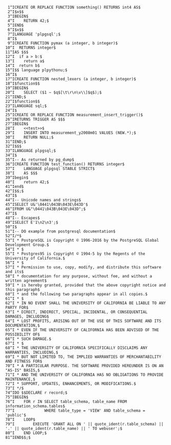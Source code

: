      1^ICREATE OR REPLACE FUNCTION something() RETURNS int4 AS$
     2^I$x$$
     3^IBEGIN$
     4^I    RETURN 42;$
     5^IEND$
     6^I$x$$
     7^ILANGUAGE 'plpgsql';$
     8^I$
     9^ICREATE FUNCTION pymax (a integer, b integer)$
    10^I  RETURNS integer$
    11^IAS $$$
    12^I  if a > b:$
    13^I    return a$
    14^I  return b$
    15^I$$ language plpythonu;$
    16^I$
    17^ICREATE FUNCTION nested_lexers (a integer, b integer)$
    18^I$function$$
    19^IBEGIN$
    20^I    SELECT ($1 ~ $q$[\t\r\n\v\\]$q$);$
    21^IEND;$
    22^I$function$$
    23^ILANGUAGE sql;$
    24^I$
    25^ICREATE OR REPLACE FUNCTION measurement_insert_trigger()$
    26^IRETURNS TRIGGER AS $$$
    27^IBEGIN$
    28^I    <<test>>$
    29^I    INSERT INTO measurement_y2008m01 VALUES (NEW.*);$
    30^I    RETURN NULL;$
    31^IEND;$
    32^I$$$
    33^ILANGUAGE plpgsql;$
    34^I$
    35^I-- As returned by pg_dump$
    36^ICREATE FUNCTION test_function() RETURNS integer$
    37^I    LANGUAGE plpgsql STABLE STRICT$
    38^I    AS $$$
    39^Ibegin$
    40^I    return 42;$
    41^Iend$
    42^I$$;$
    43^I$
    44^I-- Unicode names and strings$
    45^ISELECT U&'\0441\043B\043E\043D'$
    46^IFROM U&"\0441\043B\043E\043D";$
    47^I$
    48^I-- Escapes$
    49^ISELECT E'1\n2\n3';$
    50^I$
    51^I-- DO example from postgresql documentation$
    52^I/*$
    53^I * PostgreSQL is Copyright © 1996-2016 by the PostgreSQL Global Development Group.$
    54^I * $
    55^I * Postgres95 is Copyright © 1994-5 by the Regents of the University of California.$
    56^I * $
    57^I * Permission to use, copy, modify, and distribute this software and its$
    58^I * documentation for any purpose, without fee, and without a written agreement$
    59^I * is hereby granted, provided that the above copyright notice and this paragraph$
    60^I * and the following two paragraphs appear in all copies.$
    61^I * $
    62^I * IN NO EVENT SHALL THE UNIVERSITY OF CALIFORNIA BE LIABLE TO ANY PARTY FOR$
    63^I * DIRECT, INDIRECT, SPECIAL, INCIDENTAL, OR CONSEQUENTIAL DAMAGES, INCLUDING$
    64^I * LOST PROFITS, ARISING OUT OF THE USE OF THIS SOFTWARE AND ITS DOCUMENTATION,$
    65^I * EVEN IF THE UNIVERSITY OF CALIFORNIA HAS BEEN ADVISED OF THE POSSIBILITY OF$
    66^I * SUCH DAMAGE.$
    67^I * $
    68^I * THE UNIVERSITY OF CALIFORNIA SPECIFICALLY DISCLAIMS ANY WARRANTIES, INCLUDING,$
    69^I * BUT NOT LIMITED TO, THE IMPLIED WARRANTIES OF MERCHANTABILITY AND FITNESS FOR$
    70^I * A PARTICULAR PURPOSE. THE SOFTWARE PROVIDED HEREUNDER IS ON AN "AS-IS" BASIS,$
    71^I * AND THE UNIVERSITY OF CALIFORNIA HAS NO OBLIGATIONS TO PROVIDE MAINTENANCE,$
    72^I * SUPPORT, UPDATES, ENHANCEMENTS, OR MODIFICATIONS.$
    73^I */$
    74^IDO $$DECLARE r record;$
    75^IBEGIN$
    76^I    FOR r IN SELECT table_schema, table_name FROM information_schema.tables$
    77^I             WHERE table_type = 'VIEW' AND table_schema = 'public'$
    78^I    LOOP$
    79^I        EXECUTE 'GRANT ALL ON ' || quote_ident(r.table_schema) || '.' || quote_ident(r.table_name) || ' TO webuser';$
    80^I    END LOOP;$
    81^IEND$$;$
